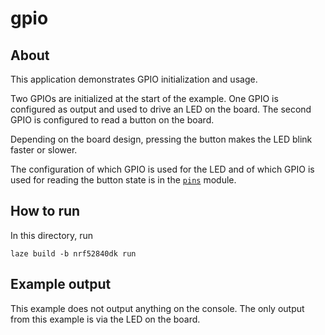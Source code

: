 # gpio

## About

This application demonstrates GPIO initialization and usage.

Two GPIOs are initialized at the start of the example.
One GPIO is configured as output and used to drive an LED on the board.
The second GPIO is configured to read a button on the board.

Depending on the board design,
pressing the button makes the LED blink faster or slower.

The configuration of which GPIO is used for the LED
and of which GPIO is used for reading the button state
is in the [`pins`](./src/pins.rs) module.

## How to run

In this directory, run

    laze build -b nrf52840dk run

## Example output

This example does not output anything on the console.
The only output from this example is via the LED on the board.
